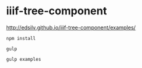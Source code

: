 # iiif-tree-component

http://edsilv.github.io/iiif-tree-component/examples/

    npm install
    
    gulp
    
    gulp examples
